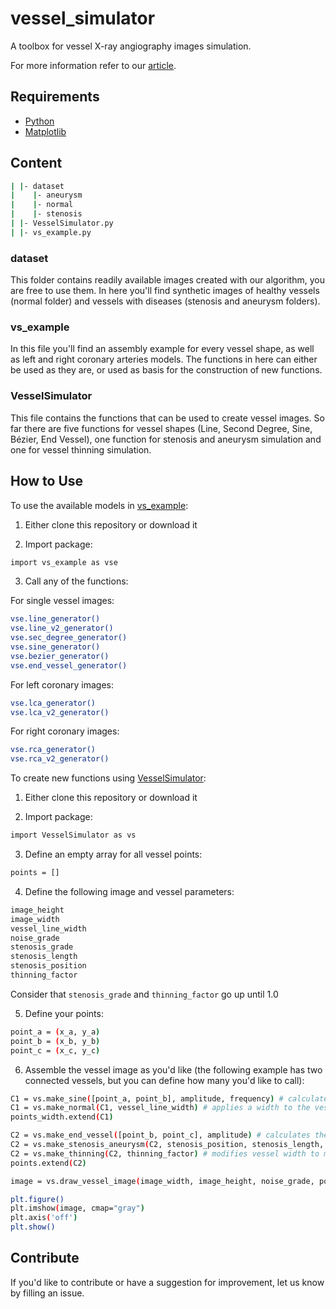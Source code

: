 # vessel_simulator
A toolbox for vessel X-ray angiography images simulation.

For more information refer to our [article](https://sol.sbc.org.br/index.php/sbcas/article/view/25277/25098).

## Requirements
- [Python](https://www.python.org/)
- [Matplotlib](https://matplotlib.org/)

## Content

```bash
| |- dataset
|    |- aneurysm
|    |- normal
|    |- stenosis
| |- VesselSimulator.py
| |- vs_example.py
```

### dataset
This folder contains readily available images created with our algorithm, you are free to use them. In here you'll find synthetic images of healthy vessels (normal folder) and vessels with diseases (stenosis and aneurysm folders). 

### vs_example
In this file you'll find an assembly example for every vessel shape, as well as left and right coronary arteries models. The functions in here can either be used as they are, or used as basis for the construction of new functions.

### VesselSimulator
This file contains the functions that can be used to create vessel images. So far there are five functions for vessel shapes (Line, Second Degree, Sine, Bézier, End Vessel), one function for stenosis and aneurysm simulation and one for vessel thinning simulation.

## How to Use

To use the available models in [vs_example](https://github.com/jeanschmith/vessel_simulator/blob/main/vs_example.py):

1. Either clone this repository or download it 

2. Import package:
```bash
import vs_example as vse
```

3. Call any of the functions:

For single vessel images:
```bash
vse.line_generator()
vse.line_v2_generator()
vse.sec_degree_generator()
vse.sine_generator()
vse.bezier_generator()
vse.end_vessel_generator()
```

For left coronary images:
```bash
vse.lca_generator()
vse.lca_v2_generator()
```

For right coronary images:
```bash
vse.rca_generator()
vse.rca_v2_generator()
```

To create new functions using [VesselSimulator](https://github.com/jeanschmith/vessel_simulator/blob/main/VesselSimulator.py):

1. Either clone this repository or download it 

2. Import package:
```bash
import VesselSimulator as vs
```

3. Define an empty array for all vessel points: 
```bash
points = []
```

4. Define the following image and vessel parameters:
```bash
image_height
image_width
vessel_line_width
noise_grade
stenosis_grade
stenosis_length
stenosis_position
thinning_factor
```

Consider that ```stenosis_grade``` and ```thinning_factor``` go up until 1.0

5. Define your points:
```bash
point_a = (x_a, y_a)
point_b = (x_b, y_b)
point_c = (x_c, y_c)
```

6. Assemble the vessel image as you'd like (the following example has two connected vessels, but you can define how many you'd like to call):
```bash
C1 = vs.make_sine([point_a, point_b], amplitude, frequency) # calculates all the points for the vessel beginning on point_a and ending on point_b based on the type of curve
C1 = vs.make_normal(C1, vessel_line_width) # applies a width to the vessel
points_width.extend(C1)

C2 = vs.make_end_vessel([point_b, point_c], amplitude) # calculates the points for the next vessel beginning on point_b
C2 = vs.make_stenosis_aneurysm(C2, stenosis_position, stenosis_length, stenosis_grade, vessel_line_width, "stenosis") # applies a width to the vessel and also modifies it with an stenosis
C2 = vs.make_thinning(C2, thinning_factor) # modifies vessel width to make it tapered
points.extend(C2)

image = vs.draw_vessel_image(image_width, image_height, noise_grade, points) # puts together the vessels, background and image noise

plt.figure()
plt.imshow(image, cmap="gray")
plt.axis('off')
plt.show()
```

## Contribute
If you'd like to contribute or have a suggestion for improvement, let us know by filling an issue.
